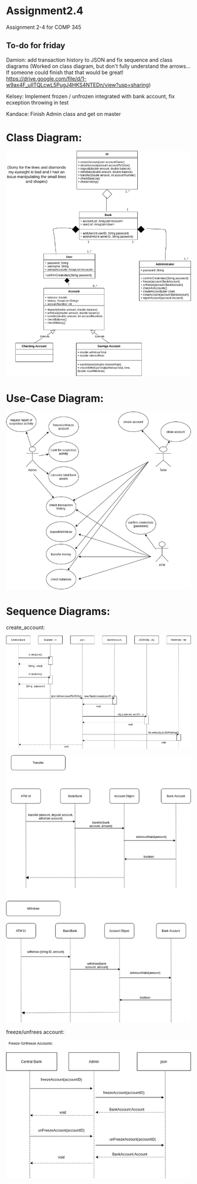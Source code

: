 # Assignment2.4
Assignment 2-4 for COMP 345

## To-do for friday
Damion: add transaction history to JSON and fix sequence and class diagrams
  (Worked on class diagram, but don't fully understand the arrows... If someone could finish that that would be great! https://drive.google.com/file/d/1-w9ax4F_uIlTQLcwL5PugJ4HKS4NTEDn/view?usp=sharing)

Kelsey: Implement frozen / unfrozen integrated with bank account, fix ecxeption throwing in test

Kandace: Finish Admin class and get on master

# Class Diagram:

![class_diagram](/imagesForReadme/class_diagram.png)

# Use-Case Diagram:

![use_case_diagram](/imagesForReadme/use_case_diagram.png)


# Sequence Diagrams:

create_account:

![create_account](/imagesForReadme/create_account_sequence.png)

![](/imagesForReadme/kelsey_sequence_diagram.png)

freeze/unfrees account:

![freeze/unfreeze account](/imagesForReadme/freezeAccount.png)
